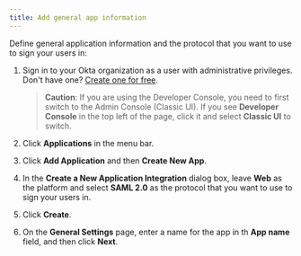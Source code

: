```yaml
---
title: Add general app information
---
```

Define general application information and the protocol that you want to use to sign your users in:

1.  Sign in to your Okta organization as a user with administrative privileges. Don't have one? [Create one for free](https://developer.okta.com/signup).

    > **Caution**: If you are using the Developer Console, you need to first switch to the Admin Console (Classic UI). If you see **Developer Console** in the top left of the page, click it and select **Classic UI** to switch.

2.  Click **Applications** in the menu bar.

3.  Click **Add Application** and then **Create New App**.

4.  In the **Create a New Application Integration** dialog box, leave **Web** as the platform and select **SAML 2.0** as the protocol that you want to use to sign your users in.

5. Click **Create**.

6. On the **General Settings** page, enter a name for the app in th **App name** field, and then click **Next**.

<NextSectionLink/>

